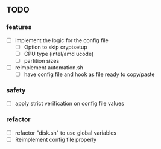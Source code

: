 ## TODO
### features
- [ ] implement the logic for the config file
    - [ ] Option to skip cryptsetup
    - [ ] CPU type (intel/amd ucode)
    - [ ] partition sizes
- [ ] reimplement automation.sh
    - [ ] have config file and hook as file ready to copy/paste

### safety
- [ ] apply strict verification on config file values

### refactor
- [ ] refactor "disk.sh" to use global variables
- [ ] Reimplement config file properly

